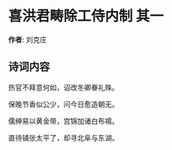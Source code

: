 # 喜洪君畴除工侍内制  其一

**作者**: 刘克庄

## 诗词内容

热官不拜意何如，诏改冬卿眷礼殊。

保晚节香似公少，问今日愈造朝无。

儒绅易以黄金带，宫锦加诸白布襦。

直待铺张太平了，却寻北阜与东湖。

